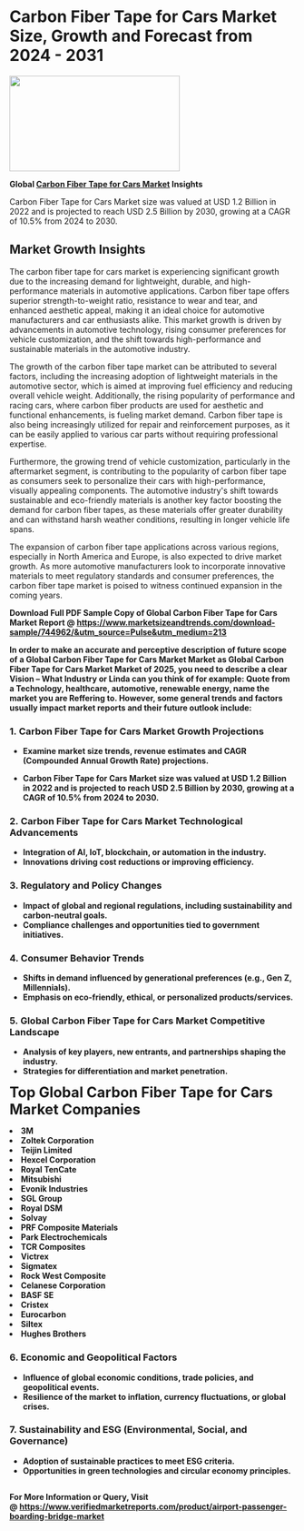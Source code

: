<H1>Carbon Fiber Tape for Cars Market Size, Growth and Forecast from 2024 - 2031</H1><img class="aligncenter size-medium wp-image-584254" src="https://thirdeyenews.in/wp-content/uploads/2024/09/Global-Market-Research-300x168.jpeg" alt="" width="300" height="168" /><p><strong>Global&nbsp;<a href="https://www.marketsizeandtrends.com/download-sample/744962/&amp;utm_source=Pulse&amp;utm_medium=213">Carbon Fiber Tape for Cars Market</a> Insights</strong></p><p>Carbon Fiber Tape for Cars Market size was valued at USD 1.2 Billion in 2022 and is projected to reach USD 2.5 Billion by 2030, growing at a CAGR of 10.5% from 2024 to 2030.</p><p><h2>Market Growth Insights</h2> <p>The carbon fiber tape for cars market is experiencing significant growth due to the increasing demand for lightweight, durable, and high-performance materials in automotive applications. Carbon fiber tape offers superior strength-to-weight ratio, resistance to wear and tear, and enhanced aesthetic appeal, making it an ideal choice for automotive manufacturers and car enthusiasts alike. This market growth is driven by advancements in automotive technology, rising consumer preferences for vehicle customization, and the shift towards high-performance and sustainable materials in the automotive industry.</p> <p><strong></strong></p> <p>The growth of the carbon fiber tape market can be attributed to several factors, including the increasing adoption of lightweight materials in the automotive sector, which is aimed at improving fuel efficiency and reducing overall vehicle weight. Additionally, the rising popularity of performance and racing cars, where carbon fiber products are used for aesthetic and functional enhancements, is fueling market demand. Carbon fiber tape is also being increasingly utilized for repair and reinforcement purposes, as it can be easily applied to various car parts without requiring professional expertise.</p> <p>Furthermore, the growing trend of vehicle customization, particularly in the aftermarket segment, is contributing to the popularity of carbon fiber tape as consumers seek to personalize their cars with high-performance, visually appealing components. The automotive industry's shift towards sustainable and eco-friendly materials is another key factor boosting the demand for carbon fiber tapes, as these materials offer greater durability and can withstand harsh weather conditions, resulting in longer vehicle life spans.</p> <p>The expansion of carbon fiber tape applications across various regions, especially in North America and Europe, is also expected to drive market growth. As more automotive manufacturers look to incorporate innovative materials to meet regulatory standards and consumer preferences, the carbon fiber tape market is poised to witness continued expansion in the coming years.</p> <p><strong></p><p><span class=""><strong>Download Full PDF Sample Copy of Global Carbon Fiber Tape for Cars Market Report</strong> @ <a href="https://www.marketsizeandtrends.com/download-sample/744962/&amp;utm_source=Pulse&amp;utm_medium=213" target="_blank">https://www.marketsizeandtrends.com/download-sample/744962/&amp;utm_source=Pulse&amp;utm_medium=213</a></span></p><p>In order to make an accurate and perceptive description of future scope of a Global&nbsp;Carbon Fiber Tape for Cars Market Market as Global&nbsp;Carbon Fiber Tape for Cars Market Market of 2025, you need to describe a clear Vision &ndash; What Industry or Linda can you think of for example: Quote from a Technology, healthcare, automotive, renewable energy, name the market you are Reffering to. However, some general trends and factors usually impact market reports and their future outlook include:</p><h3>1.&nbsp;<strong>Carbon Fiber Tape for Cars Market Growth Projections</strong></h3><ul><li>Examine market size trends, revenue estimates and CAGR (Compounded Annual Growth Rate) projections.</li><li><p>Carbon Fiber Tape for Cars Market size was valued at USD 1.2 Billion in 2022 and is projected to reach USD 2.5 Billion by 2030, growing at a CAGR of 10.5% from 2024 to 2030.</p></li></ul><h3>2.&nbsp;<strong>Carbon Fiber Tape for Cars Market Technological Advancements</strong></h3><ul><li>Integration of AI, IoT, blockchain, or automation in the industry.</li><li>Innovations driving cost reductions or improving efficiency.</li></ul><h3>3.&nbsp;<strong>Regulatory and Policy Changes</strong></h3><ul><li>Impact of global and regional regulations, including sustainability and carbon-neutral goals.</li><li>Compliance challenges and opportunities tied to government initiatives.</li></ul><h3>4.&nbsp;<strong>Consumer Behavior Trends</strong></h3><ul><li>Shifts in demand influenced by generational preferences (e.g., Gen Z, Millennials).</li><li>Emphasis on eco-friendly, ethical, or personalized products/services.</li></ul><h3>5.&nbsp;<strong>Global Carbon Fiber Tape for Cars Market Competitive Landscape</strong></h3><ul><li>Analysis of key players, new entrants, and partnerships shaping the industry.</li><li>Strategies for differentiation and market penetration.</li></ul><p data-pm-slice="1 1 []"><span style="color: inherit; font-family: inherit; font-size: 25px;">Top Global Carbon Fiber Tape for Cars Market Companies</span></p><div class="" data-test-id=""><p><li>3M</li><li> Zoltek Corporation</li><li> Teijin Limited</li><li> Hexcel Corporation</li><li> Royal TenCate</li><li> Mitsubishi</li><li> Evonik Industries</li><li> SGL Group</li><li> Royal DSM</li><li> Solvay</li><li> PRF Composite Materials</li><li> Park Electrochemicals</li><li> TCR Composites</li><li> Victrex</li><li> Sigmatex</li><li> Rock West Composite</li><li> Celanese Corporation</li><li> BASF SE</li><li> Cristex</li><li> Eurocarbon</li><li> Siltex</li><li> Hughes Brothers</li></p></div><h3>6.&nbsp;<strong>Economic and Geopolitical Factors</strong></h3><ul><li>Influence of global economic conditions, trade policies, and geopolitical events.</li><li>Resilience of the market to inflation, currency fluctuations, or global crises.</li></ul><h3>7.&nbsp;<strong>Sustainability and ESG (Environmental, Social, and Governance)</strong></h3><ul><li>Adoption of sustainable practices to meet ESG criteria.</li><li>Opportunities in green technologies and circular economy principles.</li></ul><h2><strong style="font-size: 14px;">For More Information or Query, Visit @&nbsp;</strong><a style="background-color: #ffffff; font-size: 14px;" href="https://www.marketsizeandtrends.com/report/carbon-fiber-tape-for-cars-market/" target="_blank">https://www.verifiedmarketreports.com/product/airport-passenger-boarding-bridge-market</a></h2>
